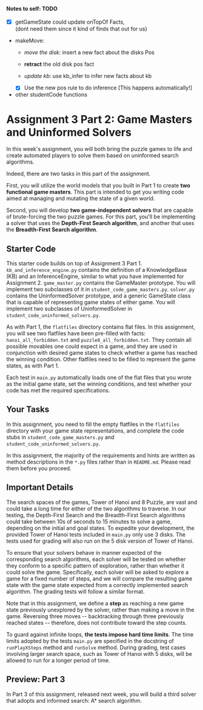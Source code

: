 #### Notes to self: TODO
  *  [X] getGameState could update onTopOf Facts,  
	(dont need them since it kind of finds that out for us)
  * makeMove:
    * *move the disk*: insert a new fact about the disks Pos
    * **retract** the old disk pos fact
	    
    * *update kb*: use kb_infer to infer new facts about kb
    * [X] Use the new pos rule to do inference 
	[This happens automatically!]
	
  * other studentCode functions

# Assignment 3 Part 2: Game Masters and Uninformed Solvers

In this week's assignment, you will both bring the puzzle games to life and create automated players to solve them based on uninformed search algorithms.

Indeed, there are two tasks in this part of the assignment. 

First, you will utilize the world models that you built in Part 1 to create **two functional game masters**. This part is intended to get you writing code aimed at managing and mutating the state of a given world.

Second, you will develop **two game-independent solvers** that are capable of
brute-forcing the two puzzle games. For this part, you'll be implementing a solver that uses the **Depth-First Search algorithm**, and another that uses the **Breadth-First Search algorithm**.

## Starter Code

This starter code builds on top of Assignment 3 Part 1. `kb_and_inference_engine.py` contains the definition of a
KnowledgeBase (KB) and an InferenceEngine, similar to what you have implemented for Assignment 2. `game_master.py`
contains the GameMaster prototype. You will implement two subclasses of it in `student_code_game_masters.py`.
`solver.py` contains the UninformedSolver prototype, and a generic GameState class that is capable of representing
game states of either game. You will implement two subclasses of UninformedSolver in
`student_code_uninformed_solvers.py`.

As with Part 1, the `flatfiles` directory contains flat files. In this assignment, you will see two flatfiles
have been pre-filled with facts: `hanoi_all_forbidden.txt` and `puzzle8_all_forbidden.txt`. They contain all possible
movables one could expect in a game, and they are used in conjunction with desired game states to check whether
a game has reached the winning condition. Other flatfiles need to be filled to represent the game states,
as with Part 1.

Each test in `main.py` automatically loads one of the flat files that you wrote as the initial game state, set the
winning conditions, and test whether your code has met the required specifications.

## Your Tasks

In this assignment, you need to fill the empty flatfiles in the `flatfiles` directory with your game state
representations, and complete the code stubs in `student_code_game_masters.py` and `student_code_uninformed_solvers.py`.

In this assignment, the majority of the requirements and hints are written as method descriptions in the `*.py` files
rather than in `README.md`. Please read them before you proceed.

## Important Details

The search spaces of the games, Tower of Hanoi and 8 Puzzle, are vast and could take a long time for either of the two
algorithms to traverse. In our testing, the Depth-First Search and the Breadth-First Search algorithms could take
between 10s of seconds to 15 minutes to solve a game, depending on the initial and goal states.
To expedite your development, the provided Tower of Hanoi tests included in `main.py` only use 3 disks.
The tests used for grading will also run on the 5 disk version of Tower of Hanoi.

To ensure that your solvers behave in manner expected of the corresponding search algorithms, each solver will be
tested on whether they conform to a specific pattern of exploration, rather than whether it could solve the game.
Specifically, each solver will be asked to explore a game for a fixed number of steps, and we will compare the resulting
game state with the game state expected from a correctly implemented search algorithm. The grading tests will follow
a similar format.

Note that in this assignment, we define a **step** as reaching a new game state previously unexplored by the solver,
rather than making a move in the game. Reversing three moves -- backtracking through three previously reached
states -- therefore, does not contribute toward the step counts.

To guard against infinite loops, **the tests impose hard time limits**. The time limits adopted by the tests 
`main.py` are specified in the docstring of `runPlayXSteps` method and `runSolve` method. 
During grading, test cases involving larger search space, such as Tower of Hanoi with 5 disks, will be allowed to run 
for a longer period of time. 

## Preview: Part 3

In Part 3 of this assignment, released next week, you will build a third solver that adopts and informed search: A*
search algorithm.
